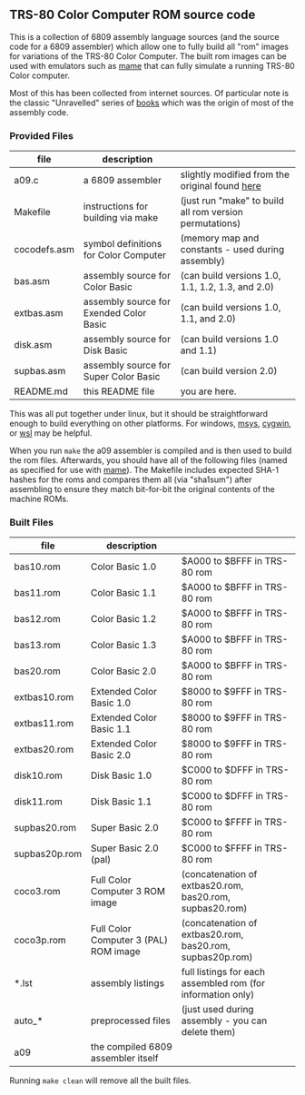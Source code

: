 
## TRS-80 Color Computer ROM source code

This is a collection of 6809 assembly language sources (and the source code for a 6809 assembler) which allow one to fully build all "rom" images for variations of the TRS-80 Color Computer.  The built rom images can be used with emulators such as [mame](http://www.mamedev.org) that can fully simulate a running TRS-80 Color computer.

Most of this has been collected from internet sources.  Of particular note is the classic "Unravelled" series of [books](http://techheap.packetizer.com/computers/coco/unravelled_series/) which was the origin of most of the assembly code.


### Provided Files

| file         | description                              |                                                                      |
| ------------ | ---------------------------------------- | -------------------------------------------------------------------- |
| a09.c        | a 6809 assembler                         | slightly modified from the original found [here](http://www.hermannseib.com/english/opensource.htm) |
| Makefile     | instructions for building via make       | (just run "make" to build all rom version permutations)              |
| cocodefs.asm | symbol definitions for Color Computer    | (memory map and constants - used during assembly)                    |
| bas.asm      | assembly source for Color Basic          | (can build versions 1.0, 1.1, 1.2, 1.3, and 2.0)                     |
| extbas.asm   | assembly source for Exended Color Basic  | (can build versions 1.0, 1.1, and 2.0)                               |
| disk.asm     | assembly source for Disk Basic           | (can build versions 1.0 and 1.1)                                     |
| supbas.asm   | assembly source for Super Color Basic    | (can build version 2.0)                                              |
| README.md    | this README file                         | you are here.                                                        |


This was all put together under linux, but it should be straightforward enough to build everything on other platforms.  For windows, [msys](http://www.mamedev.org/tools/), [cygwin](http://www.cygwin.com), or [wsl](http://www.microsoft.com/en-us/p/ubuntu/9nblggh4msv6) may be helpful.

When you run `make` the a09 assembler is compiled and is then used to build the rom files.  Afterwards, you should have all of the following files (named as specified for use with [mame](http://www.mamedev.org)).  The Makefile includes expected SHA-1 hashes for the roms and compares them all (via "sha1sum") after assembling to ensure they match bit-for-bit the original contents of the machine ROMs.


### Built Files

| file                 | description                              |                                                                      |
| -------------------- | ---------------------------------------- | -------------------------------------------------------------------- |
| bas10.rom            | Color Basic 1.0                          | $A000 to $BFFF in TRS-80 rom                                         |
| bas11.rom            | Color Basic 1.1                          | $A000 to $BFFF in TRS-80 rom                                         |
| bas12.rom            | Color Basic 1.2                          | $A000 to $BFFF in TRS-80 rom                                         |
| bas13.rom            | Color Basic 1.3                          | $A000 to $BFFF in TRS-80 rom                                         |
| bas20.rom            | Color Basic 2.0                          | $A000 to $BFFF in TRS-80 rom                                         |
| extbas10.rom         | Extended Color Basic 1.0                 | $8000 to $9FFF in TRS-80 rom                                         |
| extbas11.rom         | Extended Color Basic 1.1                 | $8000 to $9FFF in TRS-80 rom                                         |
| extbas20.rom         | Extended Color Basic 2.0                 | $8000 to $9FFF in TRS-80 rom                                         |
| disk10.rom           | Disk Basic 1.0                           | $C000 to $DFFF in TRS-80 rom                                         |
| disk11.rom           | Disk Basic 1.1                           | $C000 to $DFFF in TRS-80 rom                                         |
| supbas20.rom         | Super Basic 2.0                          | $C000 to $FFFF in TRS-80 rom                                         |
| supbas20p.rom        | Super Basic 2.0 (pal)                    | $C000 to $FFFF in TRS-80 rom                                         |
| coco3.rom            | Full Color Computer 3 ROM image          | (concatenation of extbas20.rom, bas20.rom, supbas20.rom)             |
| coco3p.rom           | Full Color Computer 3 (PAL) ROM image    | (concatenation of extbas20.rom, bas20.rom, supbas20p.rom)            |
| \*.lst               | assembly listings                        | full listings for each assembled rom (for information only)          |
| auto\_\*             | preprocessed files                       | (just used during assembly - you can delete them)                    |
| a09                  | the compiled 6809 assembler itself       |                                                                      |




Running `make clean` will remove all the built files.
